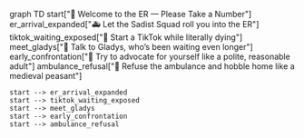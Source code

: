 
graph TD
    start["🧨 Welcome to the ER — Please Take a Number"]
    er_arrival_expanded["🚑 Let the Sadist Squad roll you into the ER"]
        tiktok_waiting_exposed["📱 Start a TikTok while literally dying"]
    meet_gladys["🧓 Talk to Gladys, who’s been waiting even longer"]
    early_confrontation["📢 Try to advocate for yourself like a polite, reasonable adult"]
    ambulance_refusal["🚪 Refuse the ambulance and hobble home like a medieval peasant"]

    start --> er_arrival_expanded
    start --> tiktok_waiting_exposed
    start --> meet_gladys
    start --> early_confrontation
    start --> ambulance_refusal

